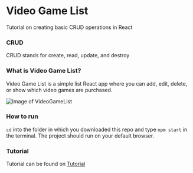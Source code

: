 # Video Game List 

Tutorial on creating basic CRUD operations in React

### CRUD

CRUD stands for create, read, update, and destroy

### What is Video Game List?

Video Game List is a simple list React app where you can add, edit, delete, or show which video games are purchased. 

![Image of VideoGameList](https://https://raw.githubusercontent.com/zack-fortier/VideoGameList/master/videogamelist/src/Manual12.png)

### How to run

`cd` into the folder in which you downloaded this repo and type `npm start` in the terminal. The project should run on your default browser.

### Tutorial
Tutorial can be found on [Tutorial](https://www.google.com)
